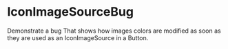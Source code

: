 # IconImageSourceBug

Demonstrate a bug That shows how images colors are modified as soon as they are used as an IconImageSource in a Button.